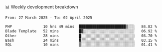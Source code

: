 📊 Weekly development breakdown
<!--START_SECTION:waka-->

```txt
From: 27 March 2025 - To: 02 April 2025

PHP              10 hrs 49 mins  █████████████████████▒░░░   84.82 %
Blade Template   52 mins         █▓░░░░░░░░░░░░░░░░░░░░░░░   06.92 %
Other            28 mins         █░░░░░░░░░░░░░░░░░░░░░░░░   03.70 %
Bash             24 mins         ▓░░░░░░░░░░░░░░░░░░░░░░░░   03.15 %
SQL              10 mins         ▒░░░░░░░░░░░░░░░░░░░░░░░░   01.41 %
```

<!--END_SECTION:waka-->
